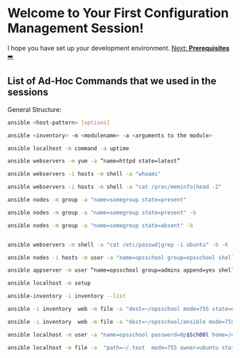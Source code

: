 # Welcome to Your First Configuration Management Session!

I hope you have set up your development environment. [Next: **Prerequisites** ➡️](prerequisites.md)

## List of Ad-Hoc Commands that we used in the sessions

General Structure:

```bash
ansible <host-pattern> [options]

ansible <inventory> -m <modulename> -a <arguments to the module>
```

```bash
ansible localhost -m command -a uptime  

ansible webservers -m yum -a “name=httpd state=latest”

ansible webservers -i hosts -m shell -a "whoami" 

ansible webservers -i hosts -m shell -a "cat /proc/meminfo|head -2" 

ansible nodes -m group -a "name=somegroup state=present" 

ansible nodes -m group -a "name=somegroup state=present" -b

ansible nodes -m group -a "name=somegroup state=absent" -b


ansible webservers -m shell -a "cat /etc/passwd|grep -i ubuntu" -b -K

ansible nodes -i hosts -m user -a "name=opsschool group=opsschool shell=bin/bash createhome=yes" -b

ansible appserver -m user “name=opsschool group=admins append=yes shell=bin/bash”

ansible localhost -m setup

ansible-inventory -i inventory --list

ansible -i inventory  web -m file -a "dest=~/opsschool mode=755 state=directory" 

ansible -i inventory  web -m file -a "dest=~/opsschool/ansible mode=755 state=directory" 

ansible localhost -m user -a "name=opsschool password=0p$Sch00l home=/opsschool" -b  

ansible localhost -m file -a  "path=~/.test  mode=755 owner=ubuntu state=touch" 

```
